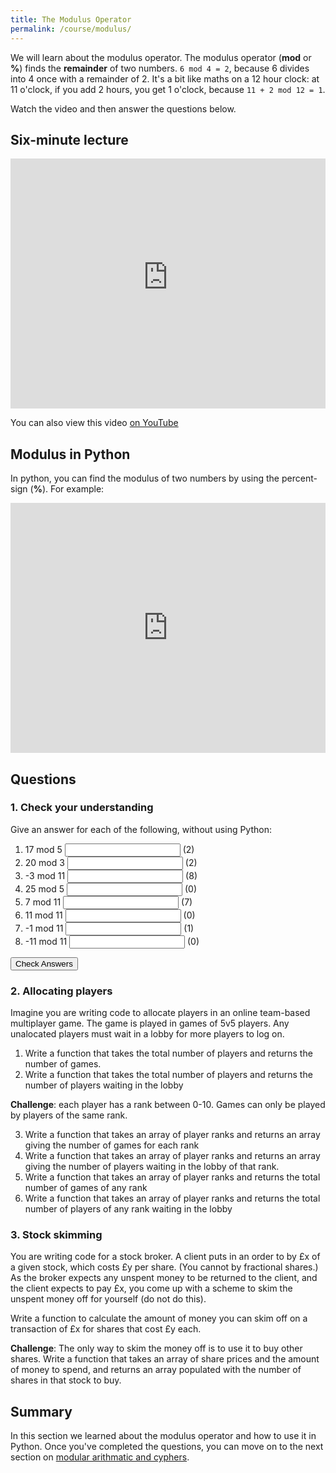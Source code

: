 ```yaml
---
title: The Modulus Operator
permalink: /course/modulus/
---
```


We will learn about the modulus operator. The modulus operator (**mod** or **%**) finds the **remainder** of two numbers. `6 mod 4 = 2`, because 6 divides into 4 once with a remainder of 2. It's a bit like maths on a 12 hour clock: at 11 o'clock, if you add 2 hours, you get 1 o'clock, because `11 + 2 mod 12 = 1`.

Watch the video and then answer the questions below.

## Six-minute lecture

<iframe width="100%" height="400px" src="https://www.youtube-nocookie.com/embed/X_f8upZKcKc" frameborder="0" allow="accelerometer; autoplay; encrypted-media; gyroscope; picture-in-picture" allowfullscreen></iframe>

You can also view this video [on YouTube](https://youtu.be/X_f8upZKcKc)

## Modulus in Python

In python, you can find the modulus of two numbers by using the percent-sign (**%**). For example:

<iframe height="400px" width="100%" src="https://repl.it/@davidgundry/MathsForCSModularArithmaticModulusDemo?lite=true" scrolling="no" frameborder="no" allowtransparency="true" allowfullscreen="true" sandbox="allow-forms allow-pointer-lock allow-popups allow-same-origin allow-scripts allow-modals"></iframe>

## Questions

### 1. Check your understanding

Give an answer for each of the following, without using Python:

1. <label for ="q1">17 mod 5</label> <input type="text" id="q1" /> 	 (2)
2. <label for ="q2">20 mod 3</label> <input type="text" id="q1" /> 	 (2)
3. <label for ="q3">-3 mod 11</label> <input type="text" id="q1" /> 	 (8)
4. <label for ="q4">25 mod 5</label> <input type="text" id="q1" /> 	 (0)
5. <label for ="q5">7 mod 11</label> <input type="text" id="q1" /> 	 (7)
6. <label for ="q6">11 mod 11</label> <input type="text" id="q1" /> 	 (0)
7. <label for ="q7">-1 mod 11</label> <input type="text" id="q1" /> 	 (1)
8. <label for ="q8">-11 mod 11</label> <input type="text" id="q1" /> 	 (0)

 <input type="submit" value="Check Answers" />

### 2. Allocating players

Imagine you are writing code to allocate players in an online team-based multiplayer game. The game is played in games of 5v5 players. Any unalocated players must wait in a lobby for more players to log on.

1. Write a function that takes the total number of players and returns the number of games.
2. Write a function that takes the total number of players and returns the number of players waiting in the lobby

**Challenge**: each player has a rank between 0-10. Games can only be played by players of the same rank. 

3. Write a function that takes an array of player ranks and returns an array giving the number of games for each rank
4. Write a function that takes an array of player ranks and returns an array giving the number of players waiting in the lobby of that rank.
5. Write a function that takes an array of player ranks and returns the total number of games of any rank
6. Write a function that takes an array of player ranks and returns the total number of players of any rank waiting in the lobby


### 3. Stock skimming

You are writing code for a stock broker. A client puts in an order to by £x of a given stock, which costs £y per share. (You cannot by fractional shares.) As the broker expects any unspent money to be returned to the client, and the client expects to pay £x, you come up with a scheme to skim the unspent money off for yourself (do not do this).

Write a function to calculate the amount of money you can skim off on a transaction of £x for shares that cost £y each.

**Challenge**: The only way to skim the money off is to use it to buy other shares. Write a function that takes an array of share prices and the amount of money to spend, and returns an array populated with the number of shares in that stock to buy.

## Summary

In this section we learned about the modulus operator and how to use it in Python. Once you've completed the questions, you can move on to the next section on [modular arithmatic and cyphers](cyphers).